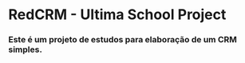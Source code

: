 # RedCRM - Ultima School Project
### Este é um projeto de estudos para elaboração de um CRM simples.
